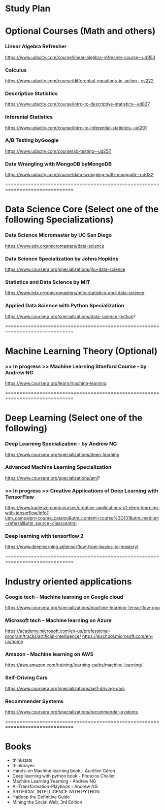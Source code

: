 # Study Plan

# Optional Courses (Math and others)
### Linear Algebra Refresher
https://www.udacity.com/course/linear-algebra-refresher-course--ud953

### Calculus</br>
https://www.udacity.com/course/differential-equations-in-action--cs222

### Descriptive Statistics</br>
https://www.udacity.com/course/intro-to-descriptive-statistics--ud827

### Inferenial Statistics</br>
https://www.udacity.com/course/intro-to-inferential-statistics--ud201

### A/B Testing byGoogle
https://www.udacity.com/course/ab-testing--ud257

### Data Wrangling with MongoDB byMongoDB
https://www.udacity.com/course/data-wrangling-with-mongodb--ud032

==============================================================================

# Data Science Core (Select one of the following Specializations)

### Data Science Micromaster by UC San Diego
https://www.edx.org/micromasters/data-science

### Data Science Specialization by Johns Hopkins
https://www.coursera.org/specializations/jhu-data-science

### Statistics and Data Science by MIT
https://www.edx.org/micromasters/mitx-statistics-and-data-science

### Applied Data Science with Python Specialization
https://www.coursera.org/specializations/data-science-python?

==============================================================================

# Machine Learning Theory (Optional)
### >> In progress >> Machine Learning Stanford Course - by Andrew NG
https://www.coursera.org/learn/machine-learning

==============================================================================

# Deep Learning (Select one of the following)
### Deep Learning Specialization - by Andrew NG
https://www.coursera.org/specializations/deep-learning

### Advanced Machine Learning Specialization
https://www.coursera.org/specializations/aml?

### >> In progress >> Creative Applications of Deep Learning with TensorFlow
https://www.kadenze.com/courses/creative-applications-of-deep-learning-with-tensorflow/info?utm_campaign=course_catalog&utm_content=course%3D101&utm_medium=referral&utm_source=classcentral

### Deep learning with tensorflow 2
https://www.deeplearning.ai/tensorflow-from-basics-to-mastery/

==============================================================================

# Industry oriented applications
### Google tech - Machine learning on Google cloud
https://www.coursera.org/specializations/machine-learning-tensorflow-gcp

### Microsoft tech - Machine learning on Azure
https://academy.microsoft.com/en-us/professional-program/tracks/artificial-intelligence/
https://aischool.microsoft.com/en-us/home

### Amazon - Machine learning on AWS
https://aws.amazon.com/training/learning-paths/machine-learning/

### Self-Driving Cars
https://www.coursera.org/specializations/self-driving-cars

### Recommender Systems
https://www.coursera.org/specializations/recommender-systems

==============================================================================

# Books
- thinkstats	
- thinkbayes	
- Hands-on Machine learning book - Aurélien Géron
- Deep learning with python book	- Francios Chollet
- Machine Learning Yearning	- Andrew NG
- AI-Transformation-Playbook	- Andrew NG
- ARTIFICIAL INTELLIGENCE WITH PYTHON	
- Hadoop the Definitive Guide	
- Mining the Social Web, 3rd Edition
